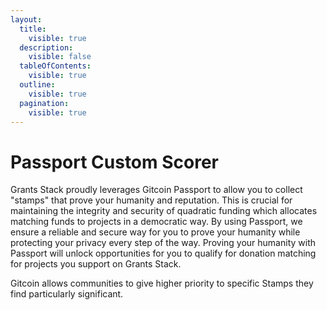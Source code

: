 ```yaml
---
layout:
  title:
    visible: true
  description:
    visible: false
  tableOfContents:
    visible: true
  outline:
    visible: true
  pagination:
    visible: true
---
```


# Passport Custom Scorer

Grants Stack proudly leverages Gitcoin Passport to allow you to collect "stamps" that prove your humanity and reputation. This is crucial for maintaining the integrity and security of quadratic funding which allocates matching funds to projects in a democratic way. By using Passport, we ensure a reliable and secure way for you to prove your humanity while protecting your privacy every step of the way. Proving your humanity with Passport will unlock opportunities for you to qualify for donation matching for projects you support on Grants Stack.&#x20;

Gitcoin allows communities to give higher priority to specific Stamps they find particularly significant.

